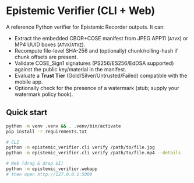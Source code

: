 
# Epistemic Verifier (CLI + Web)

A reference Python verifier for Epistemic Recorder outputs. It can:
- Extract the embedded CBOR+COSE manifest from JPEG APP11 (`ATVX`) or MP4 UUID boxes (`ATVX`/`ATVZ`).
- Recompute file-level SHA-256 and (optionally) chunk/rolling-hash if chunk offsets are present.
- Validate COSE_Sign1 signatures (PS256/ES256/EdDSA supported) against the public key/material in the manifest.
- Evaluate a **Trust Tier** (Gold/Silver/Untrusted/Failed) compatible with the mobile app.
- Optionally check for the presence of a watermark (stub; supply your watermark policy hook).

## Quick start

```bash
python -m venv .venv && . .venv/bin/activate
pip install -r requirements.txt

# CLI
python -m epistemic_verifier.cli verify /path/to/file.jpg
python -m epistemic_verifier.cli verify /path/to/file.mp4 --details

# Web (drag & drop UI)
python -m epistemic_verifier.webapp
# then open http://127.0.0.1:5000
```
